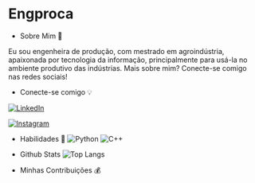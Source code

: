 
# Engproca

* Sobre Mim 🎢 

Eu sou engenheira de produção, com mestrado em agroindústria, apaixonada por tecnologia da informação, principalmente para usá-la no ambiente produtivo das indústrias. Mais sobre mim? Conecte-se comigo nas redes sociais! 

* Conecte-se comigo 💡

[![LinkedIn](https://img.shields.io/badge/LinkedIn-000?style=for-the-badge&logo=linkedin&logoColor=0E76A8)](https://www.linkedin.com/in/carla-silva-1305474b/)

[![Instagram](https://img.shields.io/badge/Instagram-000?style=for-the-badge&logo=instagram)](https://www.instagram.com/carla_daniells/)


* Habilidades 📝
![Python](https://img.shields.io/badge/Python-000?style=for-the-badge&logo=python)
	![C++](https://img.shields.io/badge/C%2B%2B-000?style=for-the-badge&logo=c%2B%2B&logoColor=00599C)
* Github Stats
![Top Langs](https://github-readme-stats-git-masterrstaa-rickstaa.vercel.app/api/top-langs/?username=engproca&bg_color=000&border_color=30A3DC&title_color=E94D5F&text_color=FFF)



* Minhas Contribuições 💰



